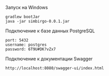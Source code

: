 Запуск на Windows
```
gradlew bootJar
java -jar simbirgo-0.0.1.jar
```

Подключение к базе данных PostgreSQL
```
port: 5432
username: postgres
password: 6T9U#DK?vZx7
```

Подключение к документации Swagger
```
http://localhost:8080/swagger-ui/index.html
```